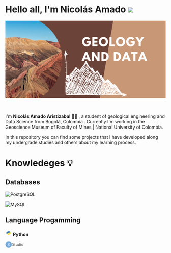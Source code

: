 # Hello all, I'm Nicolás Amado  <img src="https://media.giphy.com/media/hvRJCLFzcasrR4ia7z/giphy.gif" width="25px">
<a href="https://discord.gg/XTW52Kt"> </a>

![](https://github.com/namadoa/analytical-foundations/blob/main/Geology%20and%20data.png)

<br /> 

I'm **Nicolás Amado Aristizabal** 🤵🏻 , a student of geological engineering and Data Science from Bogotá, Colombia . Currently I'm working in the Geoscience Museum of Faculty of Mines | National University of Colombia.

In this repository you can find some projects that I have developed along my undergrade studies and others about my learning process.

# Knowledeges 💡

## Databases 

![PostgreSQL](https://img.shields.io/badge/-PostgreSQL-336791?style=flat-square&logo=postgresql&link=https://github.com/ofaaoficial/)

![MySQL](https://img.shields.io/badge/-MySQL-4479A1?style=flat-square&logo=mysql&logoColor=white&link=https://github.com/ofaaoficial/)

## Language Progamming

<code><img height="20" src="https://raw.githubusercontent.com/github/explore/80688e429a7d4ef2fca1e82350fe8e3517d3494d/topics/python/python.png"></code> **Python**

<code><img height="20" src="https://github.com/namadoa/analytical-foundations/blob/main/Rstudio.svg"></code> 


